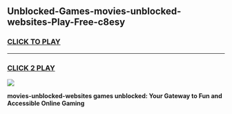 
## Unblocked-Games-movies-unblocked-websites-Play-Free-c8esy
<h3>
<a href="https://premium76.site?title=movies-unblocked-websites&ref=19M">CLICK TO PLAY</a></h3>
<hr>

<h3>
<a href="https://premium76.site?title=movies-unblocked-websites&ref=19M">CLICK 2 PLAY</a>
  
</h3>

<a href="https://premium76.site?title=movies-unblocked-websites&ref=19M"><img src="https://clearcache.store/games.png"></a>


**movies-unblocked-websites games unblocked: Your Gateway to Fun and Accessible Online Gaming**
